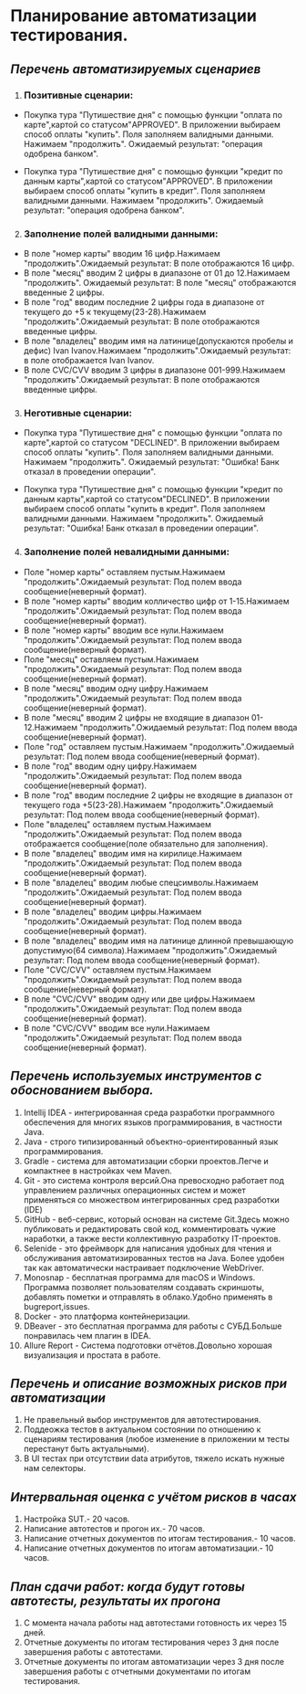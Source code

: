 # Планирование автоматизации тестирования.

##  *Перечень автоматизируемых сценариев*
1. ### Позитивные сценарии:
- Покупка тура "Путишествие дня" с помощью функции "оплата по карте",картой со статусом"APPROVED".
 В приложении выбираем способ оплаты "купить". Поля заполняем валидными данными.
Нажимаем "продолжить". Ожидаемый результат: "операция одобрена банком".  


- Покупка тура "Путишествие дня" с помощью функции "кредит по данным карты",картой со статусом"APPROVED". В приложении
выбираем способ оплаты "купить в кредит". Поля заполняем валидными данными. Нажимаем "продолжить".
Ожидаемый результат: "операция одобрена банком".

2. ### Заполнение полей валидными данными:

- В поле "номер карты" вводим 16 цифр.Нажимаем "продолжить".Ожидаемый результат: В поле отображаются 16 цифр.
- В поле "месяц" вводим 2 цифры в диапазоне от 01 до 12.Нажимаем "продолжить". Ожидаемый результат: В поле "месяц"
  отображаются введенные 2 цифры.
- В поле "год" вводим последние 2 цифры года в диапазоне от текущего до +5 к текущему(23-28).Нажимаем "продолжить".Ожидаемый
  результат: В поле отображаются введенные цифры.
- В поле "владелец" вводим имя на латинице(допускаются пробелы и дефис) Ivan Ivanov.Нажимаем "продолжить".Ожидаемый результат:
  в поле отображается Ivan Ivanov.
- В поле CVC/CVV вводим 3 цифры в диапазоне 001-999.Нажимаем "продолжить".Ожидаемый результат: В поле отображаются введенные цифры.


3. ### Неготивные сценарии:  
- Покупка тура "Путишествие дня" с помощью функции "оплата по карте",картой со статусом "DECLINED". В приложении выбираем способ
оплаты "купить". Поля заполняем валидными данными. Нажимаем "продолжить". Ожидаемый результат:
"Ошибка! Банк отказал в проведении операции".   


- Покупка тура "Путишествие дня" с помощью функции "кредит по данным карты",картой со статусом"DECLINED". В приложении
выбираем способ оплаты "купить в кредит". Поля заполняем валидными данными. Нажимаем "продолжить". Ожидаемый результат:
  "Ошибка! Банк отказал в проведении операции".

4. ### Заполнение полей невалидными данными:
- Поле "номер карты" оставляем пустым.Нажимаем "продолжить".Ожидаемый результат: Под полем ввода сообщение(неверный формат).
- В поле "номер карты" вводим колличество цифр от 1-15.Нажимаем "продолжить".Ожидаемый результат: Под полем ввода сообщение(неверный формат).
- В поле "номер карты" вводим все нули.Нажимаем "продолжить".Ожидаемый результат: Под полем ввода сообщение(неверный формат).
- Поле "месяц" оставляем пустым.Нажимаем "продолжить".Ожидаемый результат: Под полем ввода сообщение(неверный формат).
- В поле "месяц" вводим одну цифру.Нажимаем "продолжить".Ожидаемый результат: Под полем ввода сообщение(неверный формат).
- В поле "месяц" вводим 2 цифры не входящие в диапазон 01-12.Нажимаем "продолжить".Ожидаемый результат: Под полем ввода сообщение(неверный формат).
- Поле "год" оставляем пустым.Нажимаем "продолжить".Ожидаемый результат: Под полем ввода сообщение(неверный формат).
- В поле "год" вводим одну цифру.Нажимаем "продолжить".Ожидаемый результат: Под полем ввода сообщение(неверный формат).
- В поле "год" вводим последние 2 цифры не входящие в диапазон от текущего года +5(23-28).Нажимаем "продолжить".Ожидаемый результат: Под полем ввода сообщение(неверный формат).
- Поле "владелец" оставляем пустым.Нажимаем "продолжить".Ожидаемый результат: Под полем ввода отображается сообщение(поле обязательно для заполнения).
- В поле "владелец" вводим имя на кирилице.Нажимаем "продолжить".Ожидаемый результат: Под полем ввода сообщение(неверный формат).
- В поле "владелец" вводим любые спецсимволы.Нажимаем "продолжить".Ожидаемый результат: Под полем ввода сообщение(неверный формат).
- В поле "владелец" вводим цифры.Нажимаем "продолжить".Ожидаемый результат: Под полем ввода сообщение(неверный формат).
- В поле "владелец" вводим имя на латинице длинной превышающую допустимую(64 символа).Нажимаем "продолжить".Ожидаемый результат: Под полем ввода сообщение(неверный формат).
- Поле "CVC/CVV" оставляем пустым.Нажимаем "продолжить".Ожидаемый результат: Под полем ввода сообщение(неверный формат).
- В поле "CVC/CVV" вводим одну или две цифры.Нажимаем "продолжить".Ожидаемый результат: Под полем ввода сообщение(неверный формат).
- В поле "CVC/CVV" вводим все нули.Нажимаем "продолжить".Ожидаемый результат: Под полем ввода сообщение(неверный формат).


## *Перечень используемых инструментов с обоснованием выбора.*
1. Intellij IDEA - интегрированная среда разработки программного обеспечения для многих языков программирования, в частности Java.
2. Java - строго типизированный объектно-ориентированный язык программирования.
3. Gradle - система для автоматизации сборки проектов.Легче и компактнее в настройках чем Maven.
4. Git - это система контроля версий.Она превосходно работает под управлением различных операционных систем и может применяться со множеством интегрированных сред разработки (IDE)
5. GitHub - веб-сервис, который основан на системе Git.Здесь можно публиковать и редактировать свой код, комментировать чужие наработки, а также вести коллективную разработку IT-проектов.
6. Selenide - это фреймворк для написания удобных для чтения и обслуживания автоматизированных тестов на Java. Более удобен так как автоматически настраивает подключение WebDriver.
7. Monosnap - бесплатная программа для macOS и Windows. Программа позволяет пользователям создавать скриншоты, добавлять пометки и отправлять в облако.Удобно применять в bugreport,issues.
8. Docker - это платформа контейнеризации.
9. DBeaver - это бесплатная программа для работы с СУБД.Больше понравилась чем плагин в IDEA.
10. Allure Report - Система подготовки отчётов.Довольно хорошая визуализация и простата в работе.


## *Перечень и описание возможных рисков при автоматизации*
1. Не правельный выбор инструментов для автотестирования.
2. Поддеожка тестов в актуальном состоянии по отношению к сценариям тестирования (любое изменение в приложении м тесты перестанут быть актуальными).
3. В UI тестах при отсутствии data атрибутов, тяжело искать нужные нам селекторы.


## *Интервальная оценка с учётом рисков в часах*
1. Настройка SUT.- 20 часов.
2. Написание автотестов и прогон их.- 70 часов.
3. Написание отчетных документов по итогам тестирования.- 10 часов.
4. Написание отчетных документов по итогам автоматизации.- 10 часов.


## *План сдачи работ: когда будут готовы автотесты, результаты их прогона*
1. С момента начала работы над автотестами готовность их через 15 дней.
2. Отчетные документы по итогам тестирования через 3 дня после завершения работы с автотестами.
3. Отчетные документы по итогам автоматизации через 3 дня после завершения работы с отчетными документами по итогам тестирования.
